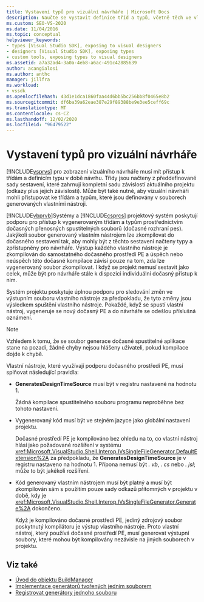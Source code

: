 ```yaml
---
title: Vystavení typů pro vizuální návrháře | Microsoft Docs
description: Naučte se vystavit definice tříd a typů, včetně těch ve vlastních nástrojích, aby je Visual Studio mohly zpřístupnit vizuálním návrhářům.
ms.custom: SEO-VS-2020
ms.date: 11/04/2016
ms.topic: conceptual
helpviewer_keywords:
- types [Visual Studio SDK], exposing to visual designers
- designers [Visual Studio SDK], exposing types
- custom tools, exposing types to visual designers
ms.assetid: a7a32ad4-3a0a-4eb8-a6ac-491c42885639
author: acangialosi
ms.author: anthc
manager: jillfra
ms.workload:
- vssdk
ms.openlocfilehash: 43d1e1dca1860faa44d6bb5bc256bb8f0465e8b2
ms.sourcegitcommit: df6ba39a62eae387e29f89388be9e3ee5ceff69c
ms.translationtype: MT
ms.contentlocale: cs-CZ
ms.lasthandoff: 12/02/2020
ms.locfileid: "96479522"
---
```

# <a name="expose-types-to-visual-designers"></a>Vystavení typů pro vizuální návrháře
[!INCLUDE[vsprvs](../../code-quality/includes/vsprvs_md.md)] pro zobrazení vizuálního návrháře musí mít přístup k třídám a definicím typu v době návrhu. Třídy jsou načteny z předdefinované sady sestavení, které zahrnují kompletní sadu závislostí aktuálního projektu (odkazy plus jejich závislosti). Může být také nutné, aby vizuální návrháři mohli přistupovat ke třídám a typům, které jsou definovány v souborech generovaných vlastními nástroji.

 [!INCLUDE[vbprvb](../../code-quality/includes/vbprvb_md.md)]Systémy a [!INCLUDE[csprcs](../../data-tools/includes/csprcs_md.md)] projektový systém poskytují podporu pro přístup k vygenerovaným třídám a typům prostřednictvím dočasných přenosných spustitelných souborů (dočasné rozhraní pes). Jakýkoli soubor generovaný vlastním nástrojem lze zkompilovat do dočasného sestavení tak, aby mohly být z těchto sestavení načteny typy a zpřístupněny pro návrháře. Výstup každého vlastního nástroje je zkompilován do samostatného dočasného prostředí PE a úspěch nebo neúspěch této dočasné kompilace závisí pouze na tom, zda lze vygenerovaný soubor zkompilovat. I když se projekt nemusí sestavit jako celek, může být pro návrháře stále k dispozici individuální dočasný přístup k nim.

 Systém projektu poskytuje úplnou podporu pro sledování změn ve výstupním souboru vlastního nástroje za předpokladu, že tyto změny jsou výsledkem spuštění vlastního nástroje. Pokaždé, když se spustí vlastní nástroj, vygeneruje se nový dočasný PE a do návrháře se odešlou příslušná oznámení.

> [!NOTE]
> Vzhledem k tomu, že se soubor generace dočasné spustitelné aplikace stane na pozadí, žádné chyby nejsou hlášeny uživateli, pokud kompilace dojde k chybě.

 Vlastní nástroje, které využívají podporu dočasného prostředí PE, musí splňovat následující pravidla:

- **GeneratesDesignTimeSource** musí být v registru nastavené na hodnotu 1.

     Žádná kompilace spustitelného souboru programu neproběhne bez tohoto nastavení.

- Vygenerovaný kód musí být ve stejném jazyce jako globální nastavení projektu.

     Dočasné prostředí PE je kompilováno bez ohledu na to, co vlastní nástroj hlásí jako požadované rozšíření v systému <xref:Microsoft.VisualStudio.Shell.Interop.IVsSingleFileGenerator.DefaultExtension%2A> za předpokladu, že **GeneratesDesignTimeSource** je v registru nastaveno na hodnotu 1. Přípona nemusí být *. vb*, *. cs* nebo *. jsl*; může to být jakékoli rozšíření.

- Kód generovaný vlastním nástrojem musí být platný a musí být zkompilován sám s použitím pouze sady odkazů přítomných v projektu v době, kdy je <xref:Microsoft.VisualStudio.Shell.Interop.IVsSingleFileGenerator.Generate%2A> dokončeno.

     Když je kompilováno dočasné prostředí PE, jediný zdrojový soubor poskytnutý kompilátoru je výstup vlastního nástroje. Proto vlastní nástroj, který používá dočasné prostředí PE, musí generovat výstupní soubory, které mohou být kompilovány nezávisle na jiných souborech v projektu.

## <a name="see-also"></a>Viz také
- [Úvod do objektu BuildManager](/previous-versions/8f9kffa8(v=vs.140))
- [Implementace generátorů tvořených jedním souborem](../../extensibility/internals/implementing-single-file-generators.md)
- [Registrovat generátory jednoho souboru](../../extensibility/internals/registering-single-file-generators.md)
